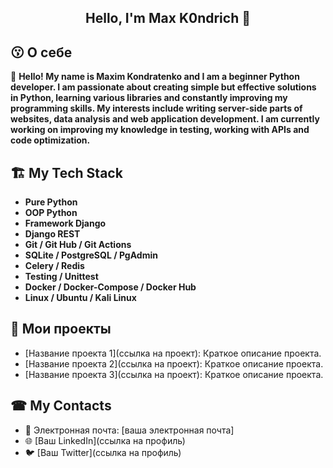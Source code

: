 <h2 align="center">Hello, I'm Max K0ndrich 👋 </h2>


## 😗 О себе

  📝 **Hello! My name is Maxim Kondratenko and I am a beginner Python developer.
  I am passionate about creating simple but effective solutions in Python, learning various libraries and constantly improving my programming skills. 
  My interests include writing server-side parts of websites, data analysis and web application development. 
  I am currently working on improving my knowledge in testing, working with APIs and code optimization.**

## 🏗 My Tech Stack


- **Pure Python**
- **OOP Python**
- **Framework Django**
- **Django REST**
- **Git / Git Hub / Git Actions**
- **SQLite / PostgreSQL / PgAdmin**
- **Celery / Redis**
- **Testing / Unittest**
- **Docker / Docker-Compose / Docker Hub**
- **Linux / Ubuntu / Kali Linux**

## 📂 Мои проекты

- [Название проекта 1](ссылка на проект): Краткое описание проекта.
- [Название проекта 2](ссылка на проект): Краткое описание проекта.
- [Название проекта 3](ссылка на проект): Краткое описание проекта.

## ☎ My Contacts

- 📧 Электронная почта: [ваша электронная почта]
- 🌐 [Ваш LinkedIn](ссылка на профиль)
- 🐦 [Ваш Twitter](ссылка на профиль)
